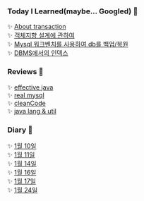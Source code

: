 ### Today I Learned(maybe... Googled) :rocket: 
 
:sparkles: [About transaction](./docs/db/transaction.md)  
:sparkles: [객체지향 설계에 관하여](./docs/object/객체지향설계.md)  
:sparkles: [Mysql 워크벤치를 사용하여 db를 백업/복원](./docs/db/backUp.md)  
:sparkles: [DBMS에서의 인덱스](./docs/db/SQL인덱스.md)  

  
### Reviews :rocket: 
:sparkles: [effective java](./docs/review/effectiveJava.md)  
:sparkles: [real mysql](./docs/review/real_mysql.md)   
:sparkles: [cleanCode](./docs/review/cleanCode.md)  
:sparkles: [java lang & util](./docs/lang/package.md)  
  
### Diary :rocket: 
:sparkles: [1월 10일](./docs/diary/20210110.md)  
:sparkles: [1월 11일](./docs/diary/20210111.md)    
:sparkles: [1월 14일](./docs/diary/20210114.md)   
:sparkles: [1월 16일](./docs/diary/20210116.md)   
:sparkles: [1월 17일](./docs/diary/20210117.md)   
:sparkles: [1월 24일](./docs/diary/20210124.md)   
